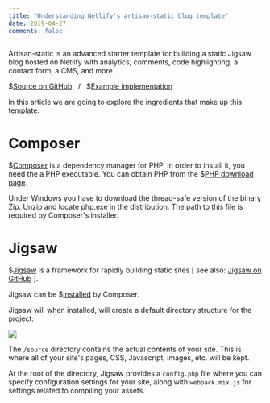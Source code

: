 ```yaml
---
title: "Understanding Netlify's artisan-static blog template"
date: 2019-04-27
comments: false
---
```

Artisan-static is an advanced starter template for building a static Jigsaw blog hosted on Netlify with analytics, comments, code highlighting, a contact form, a CMS, and more.

$[Source on GitHub](https://github.com/raniesantos/artisan-static) &nbsp; / &nbsp; $[Example implementation](https://artisan-static-demo.netlify.com/)

In this article we are going to explore the ingredients that make up this template.

# Composer

$[Composer](https://getcomposer.org/) is a dependency manager for PHP. In order to install it, you need the a PHP executable. You can obtain PHP from the $[PHP download page](https://www.php.net/downloads.php).

Under Windows you have to download the thread-safe version of the binary Zip. Unzip and locate php.exe in the distribution. The path to this file is required by Composer's installer.

# Jigsaw

$[Jigsaw](https://jigsaw.tighten.co/) is a framework for rapidly building static sites [ see also: [Jigsaw on GitHub](https://github.com/tightenco/jigsaw)  ].

Jigsaw can be $[installed](https://jigsaw.tighten.co/docs/installation/) by Composer.

Jigsaw will when installed, will create a default directory structure for the project:

![](https://i.imgur.com/M5HwMze.png)

The `/source` directory contains the actual contents of your site. This is where all of your site's pages, CSS, Javascript, images, etc. will be kept.

At the root of the directory, Jigsaw provides a `config.php` file where you can specify configuration settings for your site, along with `webpack.mix.js` for settings related to compiling your assets.